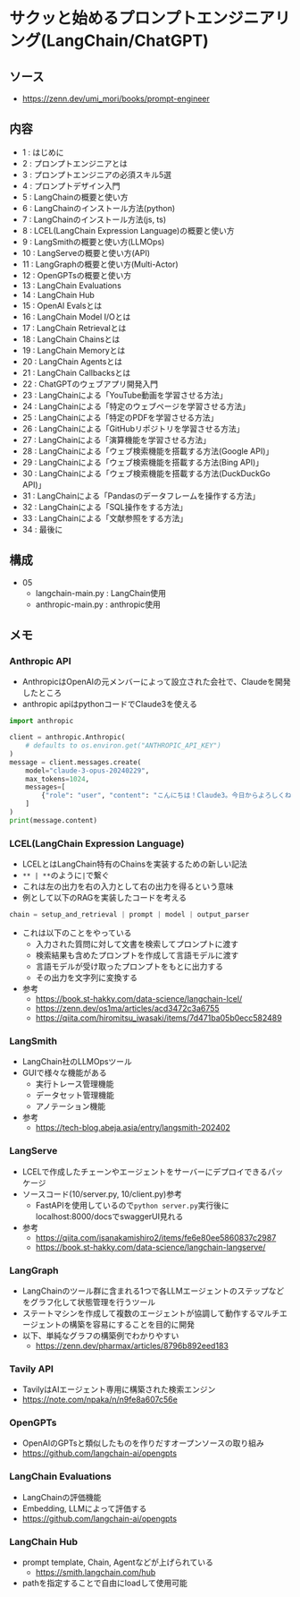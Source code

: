 # サクッと始めるプロンプトエンジニアリング(LangChain/ChatGPT)

## ソース
- https://zenn.dev/umi_mori/books/prompt-engineer

## 内容
- 1 : はじめに
- 2 : プロンプトエンジニアとは
- 3 : プロンプトエンジニアの必須スキル5選
- 4 : プロンプトデザイン入門
- 5 : LangChainの概要と使い方
- 6 : LangChainのインストール方法(python)
- 7 : LangChainのインストール方法(js, ts)
- 8 : LCEL(LangChain Expression Language)の概要と使い方
- 9 : LangSmithの概要と使い方(LLMOps)
- 10 : LangServeの概要と使い方(API)
- 11 : LangGraphの概要と使い方(Multi-Actor)
- 12 : OpenGPTsの概要と使い方
- 13 : LangChain Evaluations
- 14 : LangChain Hub
- 15 : OpenAI Evalsとは
- 16 : LangChain Model I/Oとは
- 17 : LangChain Retrievalとは
- 18 : LangChain Chainsとは
- 19 : LangChain Memoryとは
- 20 : LangChain Agentsとは
- 21 : LangChain Callbacksとは
- 22 : ChatGPTのウェブアプリ開発入門
- 23 : LangChainによる「YouTube動画を学習させる方法」
- 24 : LangChainによる「特定のウェブページを学習させる方法」
- 25 : LangChainによる「特定のPDFを学習させる方法」
- 26 : LangChainによる「GitHubリポジトリを学習させる方法」
- 27 : LangChainによる「演算機能を学習させる方法」
- 28 : LangChainによる「ウェブ検索機能を搭載する方法(Google API)」
- 29 : LangChainによる「ウェブ検索機能を搭載する方法(Bing API)」
- 30 : LangChainによる「ウェブ検索機能を搭載する方法(DuckDuckGo API)」
- 31 : LangChainによる「Pandasのデータフレームを操作する方法」
- 32 : LangChainによる「SQL操作をする方法」
- 33 : LangChainによる「文献参照をする方法」
- 34 : 最後に


## 構成
- 05
  - langchain-main.py : LangChain使用
  - anthropic-main.py : anthropic使用

## メモ

### Anthropic API
- AnthropicはOpenAIの元メンバーによって設立された会社で、Claudeを開発したところ
- anthropic apiはpythonコードでClaude3を使える
```python
import anthropic

client = anthropic.Anthropic(
    # defaults to os.environ.get("ANTHROPIC_API_KEY")
)
message = client.messages.create(
    model="claude-3-opus-20240229",
    max_tokens=1024,
    messages=[
        {"role": "user", "content": "こんにちは！Claude3。今日からよろしくね。私の新しい相棒さん"}
    ]
)
print(message.content)
```

### LCEL(LangChain Expression Language)
- LCELとはLangChain特有のChainsを実装するための新しい記法
- `** | **`のように`|`で繋ぐ
- これは左の出力を右の入力として右の出力を得るという意味
- 例として以下のRAGを実装したコードを考える
```python
chain = setup_and_retrieval | prompt | model | output_parser
```
- これは以下のことをやっている
  - 入力された質問に対して文書を検索してプロンプトに渡す
  - 検索結果も含めたプロンプトを作成して言語モデルに渡す
  - 言語モデルが受け取ったプロンプトをもとに出力する
  - その出力を文字列に変換する
- 参考
  - https://book.st-hakky.com/data-science/langchain-lcel/
  - https://zenn.dev/os1ma/articles/acd3472c3a6755
  - https://qiita.com/hiromitsu_iwasaki/items/7d471ba05b0ecc582489


### LangSmith
- LangChain社のLLMOpsツール
- GUIで様々な機能がある
  - 実行トレース管理機能
  - データセット管理機能
  - アノテーション機能
- 参考
  - https://tech-blog.abeja.asia/entry/langsmith-202402

### LangServe
- LCELで作成したチェーンやエージェントをサーバーにデプロイできるパッケージ
- ソースコード(10/server.py, 10/client.py)参考
  - FastAPIを使用しているので`python server.py`実行後にlocalhost:8000/docsでswaggerUI見れる
- 参考
  - https://qiita.com/isanakamishiro2/items/fe6e80ee5860837c2987
  - https://book.st-hakky.com/data-science/langchain-langserve/

### LangGraph
- LangChainのツール群に含まれる1つで各LLMエージェントのステップなどをグラフ化して状態管理を行うツール
- ステートマシンを作成して複数のエージェントが協調して動作するマルチエージェントの構築を容易にすることを目的に開発
- 以下、単純なグラフの構築例でわかりやすい
  - https://zenn.dev/pharmax/articles/8796b892eed183

### Tavily API
- TavilyはAIエージェント専用に構築された検索エンジン
- https://note.com/npaka/n/n9fe8a607c56e


### OpenGPTs
- OpenAIのGPTsと類似したものを作りだすオープンソースの取り組み
- https://github.com/langchain-ai/opengpts

### LangChain Evaluations
- LangChainの評価機能
- Embedding, LLMによって評価する
- https://github.com/langchain-ai/opengpts

### LangChain Hub
- prompt template, Chain, Agentなどが上げられている
  - https://smith.langchain.com/hub
- pathを指定することで自由にloadして使用可能